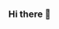 ### Hi there 👋

<!--
**Kipchumba-collin/kipchumba-collin** is a ✨ _special_ ✨ repository because its `README.md` (this file) appears on your GitHub profile.

Here are some ideas to get you started:

- 🌱 Learning is always on
- 👯 I’m looking to collaborate on ...
- 🤔 I’m looking for help with ASP.NET, C# and Python
- 📫 How to reach me: Twitter; LinkedIn
- 😄 Pronouns: He/Him
- 💻 Actively and ready for(collaboration)
-->

